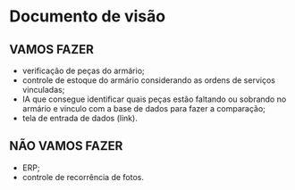 # Documento de visão

## VAMOS FAZER

- verificação de peças do armário;
- controle de estoque do armário considerando as ordens de serviços vinculadas;
- IA que consegue identificar quais peças estão faltando ou sobrando no armário e vinculo com a base de dados para fazer a comparação;
- tela de entrada de dados (link).

## NÃO VAMOS FAZER

- ERP;
- controle de recorrência de fotos.
